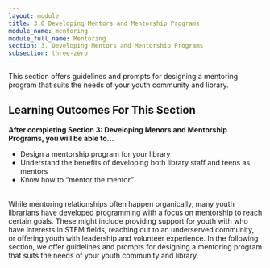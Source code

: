 ```yaml
---
layout: module
title: 3.0 Developing Mentors and Mentorship Programs
module_name: mentoring
module_full_name: Mentoring
section: 3. Developing Mentors and Mentorship Programs
subsection: three-zero
---
```


This section offers guidelines and prompts for designing a mentoring program that suits the needs of your youth community and library.

## Learning Outcomes For This Section

**After completing Section 3: Developing Menors and Mentorship Programs, you will be able to...**
<ul class="fancy">
  <li>Design a mentorship program for your library</li> 
  <li>Understand the benefits of developing both library staff and teens as mentors</li> 
  <li>Know how to “mentor the mentor”</li>
</ul>
<br>
While mentoring relationships often happen organically, many youth librarians have developed programming with a focus on mentorship to reach certain goals. These might include providing support for youth with who have interests in STEM fields, reaching out to an underserved community, or offering youth with leadership and volunteer experience. In the following section, we offer guidelines and prompts for designing a mentoring program that suits the needs of your youth community and library.
